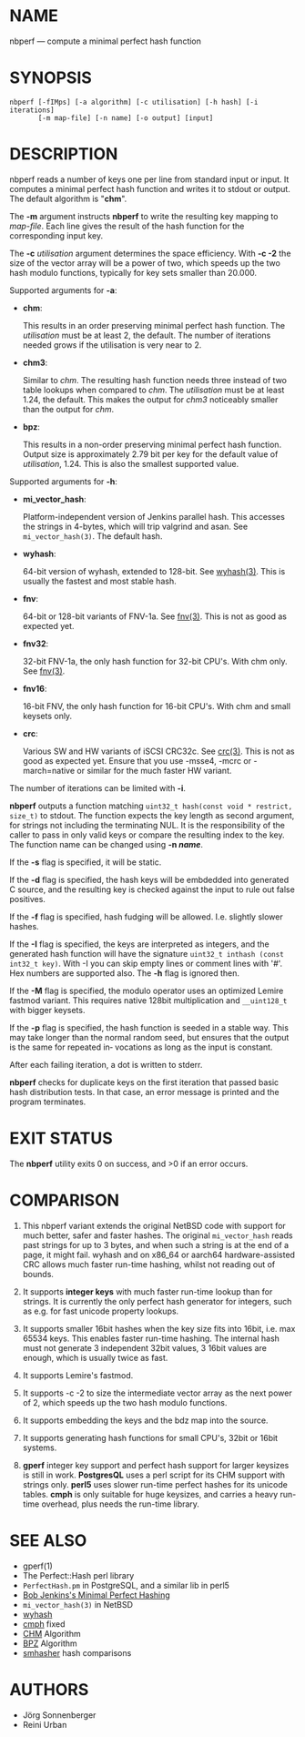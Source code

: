 # NAME

nbperf — compute a minimal perfect hash function

# SYNOPSIS

    nbperf [-fIMps] [-a algorithm] [-c utilisation] [-h hash] [-i iterations]
           [-m map-file] [-n name] [-o output] [input]

# DESCRIPTION

nbperf reads a number of keys one per line from standard input or
input.  It computes a minimal perfect hash function and writes it to
stdout or output.  The default algorithm is "**chm**".

The **-m** argument instructs **nbperf** to write the resulting key
mapping to _map-file_.  Each line gives the result of the hash
function for the corresponding input key.

The **-c** _utilisation_ argument determines the space efficiency.
With **-c -2** the size of the vector array will be a power of two, which
speeds up the two hash modulo functions, typically for key sets smaller than 20.000.

Supported arguments for **-a**:

* **chm**:

  This results in an order preserving minimal perfect hash function.
  The _utilisation_ must be at least 2, the default.  The number of
  iterations needed grows if the utilisation is very near to 2.

* **chm3**:

  Similar to _chm_.  The resulting hash function needs three instead of
  two table lookups when compared to _chm_.  The _utilisation_ must be at
  least 1.24, the default.  This makes the output for _chm3_ noticeably
  smaller than the output for _chm_.

* **bpz**:

  This results in a non-order preserving minimal perfect hash function.
  Output size is approximately 2.79 bit per key for the default value of
  _utilisation_, 1.24.  This is also the smallest supported value.

Supported arguments for **-h**:

* **mi_vector_hash**:

  Platform-independent version of Jenkins parallel hash.  This accesses the
  strings in 4-bytes, which will trip valgrind and asan. See `mi_vector_hash(3)`.
  The default hash.

* **wyhash**:

  64-bit version of wyhash, extended to 128-bit.
  See [wyhash(3)](https://github.com/wangyi-fudan/wyhash).
  This is usually the fastest and most stable hash.

* **fnv**:

  64-bit or 128-bit variants of FNV-1a.
  See [fnv(3)](https://en.wikipedia.org/wiki/Fowler%E2%80%93Noll%E2%80%93Vo_hash_function).
  This is not as good as expected yet.

* **fnv32**:

  32-bit FNV-1a, the only hash function for 32-bit CPU's. With chm only.
  See [fnv(3)](https://en.wikipedia.org/wiki/Fowler%E2%80%93Noll%E2%80%93Vo_hash_function).

* **fnv16**:

  16-bit FNV, the only hash function for 16-bit CPU's. With chm and small keysets only.

* **crc**:

  Various SW and HW variants of iSCSI CRC32c.
  See [crc(3)](https://en.wikipedia.org/wiki/Cyclic_redundancy_check).
  This is not as good as expected yet. Ensure that you use -msse4, -mcrc or
  -march=native or similar for the much faster HW variant.

The number of iterations can be limited with **-i**.  

**nbperf** outputs a function matching `uint32_t hash(const void * restrict, size_t)`
to stdout.  The function expects the key length as second
argument, for strings not including the terminating NUL.  It is the
responsibility of the caller to pass in only valid keys or compare the
resulting index to the key.  The function name can be changed using
**-n _name_**.

If the **-s** flag is specified, it will be static.

If the **-d** flag is specified, the hash keys will be embdedded into
generated C source, and
the resulting key is checked against the input to rule out false positives.

If the **-f** flag is specified, hash fudging will be allowed. I.e.
slightly slower hashes.

If the **-I** flag is specified, the keys are interpreted as integers,
and the generated hash function will have the signature
`uint32_t inthash (const int32_t key)`.
With -I you can skip empty lines or comment lines with '#'.
Hex numbers are supported also.
The **-h** flag is ignored then.

If the **-M** flag is specified, the modulo operator uses an optimized
Lemire fastmod variant. This requires native 128bit multiplication and
`__uint128_t` with bigger keysets.

If the **-p** flag is specified, the hash function is seeded in a
stable way.  This may take longer than the normal random seed, but
ensures that the output is the same for repeated in‐ vocations as long
as the input is constant.

After each failing iteration, a dot is written to stderr.

**nbperf** checks for duplicate keys on the first iteration that passed
basic hash distribution tests.  In that case, an error message is
printed and the program terminates.

# EXIT STATUS

The **nbperf** utility exits 0 on success, and >0 if an error occurs.

# COMPARISON

1. This nbperf variant extends the original NetBSD code with support
  for much better, safer and faster hashes. The original
  `mi_vector_hash` reads past strings for up to 3 bytes, and when such a
  string is at the end of a page, it might fail. wyhash and on x86_64 or
  aarch64 hardware-assisted CRC allows much faster run-time hashing,
  whilst not reading out of bounds.

2. It supports **integer keys** with much faster run-time lookup than
  for strings.  It is currently the only perfect hash generator for
  integers, such as e.g. for fast unicode property lookups.

3. It supports smaller 16bit hashes when the key size fits into 16bit,
  i.e. max 65534 keys.  This enables faster run-time hashing. The
  internal hash must not generate 3 independent 32bit values, 3 16bit
  values are enough, which is usually twice as fast.

4. It supports Lemire's fastmod.

5. It supports -c -2 to size the intermediate vector array as the next power of 2,
  which speeds up the two hash modulo functions.
  
6. It supports embedding the keys and the bdz map into the source.

7. It supports generating hash functions for small CPU's, 32bit or 16bit systems.

8. **gperf** integer key support and perfect hash support for larger
  keysizes is still in work. **PostgresQL** uses a perl script for its
  CHM support with strings only.  **perl5** uses slower run-time perfect
  hashes for its unicode tables.  **cmph** is only suitable for huge
  keysizes, and carries a heavy run-time overhead, plus needs the
  run-time library.

# SEE ALSO

* gperf(1)
* The Perfect::Hash perl library
* `PerfectHash.pm` in PostgreSQL, and a similar lib in perl5
* [Bob Jenkins's Minimal Perfect Hashing](https://github.com/rurban/jenkins-minimal-perfect-hash)
* `mi_vector_hash(3)` in NetBSD
* [wyhash](https://github.com/wangyi-fudan/wyhash)
* [cmph](https://github.com/rurban/cmph) fixed
* [CHM](http://cmph.sourceforge.net/chm.html) Algorithm
* [BPZ](http://cmph.sourceforge.net/bdz.html) Algorithm
* [smhasher](https://github.com/rurban/smhasher) hash comparisons

# AUTHORS

* Jörg Sonnenberger
* Reini Urban
